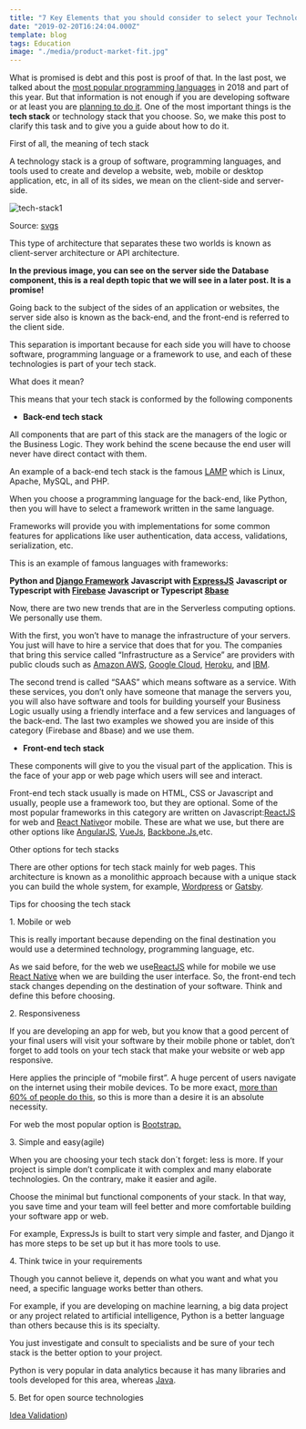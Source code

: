 ```yaml
---
title: "7 Key Elements that you should consider to select your Technology Stack"
date: "2019-02-20T16:24:04.000Z"
template: blog
tags: Education
image: "./media/product-market-fit.jpg"
---
```


What is promised is debt and this post is proof of that. In the last post, we talked about the [most popular programming languages](https://cobuildlab.com/blog/most-popular-programming-language/) in 2018 and part of this year. But that information is not enough if you are developing software or at least you are [planning to do it](https://cobuildlab.com/blog/planning-a-software-project/). One of the most important things is the **tech stack** or technology stack that you choose. So, we make this post to clarify this task and to give you a guide about how to do it.


<title-2>First of all, the meaning of tech stack</title-2>

A technology stack is a group of software, programming languages, and tools used to create and develop a website, web, mobile or desktop application, etc, in all of its sides, we mean on the client-side and server-side.

![tech-stack1](.media/tech-stack1.jpg)

Source: [svgs](https://svsg.co/how-to-choose-your-tech-stack/)

This type of architecture that separates these two worlds is known as client-server architecture or API architecture.

**In the previous image, you can see on the server side the Database component, this is a real depth topic that we will see in a later post. It is a promise!**

Going back to the subject of the sides of an application or websites, the server side also is known as the back-end, and the front-end is referred to the client side. 

This separation is important because for each side you will have to choose software,  programming language or a framework to use, and each of these technologies is part of your tech stack. 

What does it mean?

<title-3>This means that your tech stack is conformed by the following components</title-3>

* **Back-end tech stack**

All components that are part of this stack are the managers of the logic or the Business Logic. They work behind the scene because the end user will never have direct contact with them. 

An example of a back-end tech stack is the famous [LAMP](https://bitnami.com/stack/lamp/installer) which is Linux, Apache, MySQL, and PHP. 

When you choose a programming language for the back-end, like Python, then you will have to select a framework written in the same language. 

Frameworks will provide you with implementations for some common features for applications like user authentication, data access, validations, serialization, etc. 

This is an example of famous languages with frameworks:

**Python and [Django Framework](https://www.djangoproject.com/)**
**Javascript with [ExpressJS](https://expressjs.com/)**
**Javascript or Typescript with [Firebase](https://firebase.google.com/?gclid=EAIaIQobChMI75zRlIDI4AIVxEOGCh344AFaEAAYASAAEgLdCvD_BwE)**
**Javascript or Typescript [8base](https://www.8base.com/)**

Now, there are two new trends that are in the Serverless computing options. We personally use them. 

With the first, you won’t have to manage the infrastructure of your servers. You just will have to hire a service that does that for you. The companies that bring this service called “Infrastructure as a Service” are providers with public clouds such as [Amazon AWS](https://aws.amazon.com/?nc1=f_ls), [Google Cloud](https://cloud.google.com/gcp/?hl=es&utm_source=google&utm_medium=cpc&utm_campaign=latam-LATAMsp-all-es-dr-skws-all-all-trial-p-latam-1003997-LUAC0000385&utm_content=text-ad-none-any-DEV_c-CRE_257142192891-ADGP_SKWS%20%7C%20PHR%20~%20Cloud-KWID_43700030076822949-kwd-171201442-userloc_1028573&utm_term=KW_cloud-ST_cloud&gclid=EAIaIQobChMIuc7I1IDI4AIVA0GGCh14QgqyEAAYASAAEgI03_D_BwE&gclsrc=aw.ds), [Heroku](https://www.heroku.com/), and [IBM](https://www.ibm.com/ve-es/?ar=1).

The second trend is called “SAAS” which means software as a service. With these services, you don’t only have someone that manage the servers you, you will also have software and tools for building yourself your Business Logic usually using a friendly interface and a few services and languages of the back-end. The last two examples we showed you are inside of this category (Firebase and 8base) and we use them.

* **Front-end tech stack**

These components will give to you the visual part of the application. This is the face of your app or web page which users will see and interact. 

Front-end tech stack usually is made on HTML, CSS or Javascript and usually, people use a framework too, but they are optional. Some of the most popular frameworks in this category are written on Javascript:[ReactJS](https://reactjs.org/) for web and [React Native](https://react-native.shop/elements?gclid=EAIaIQobChMIpNra4oq-4AIVRkCGCh3gTwLqEAAYASAAEgJW-_D_BwE)or mobile. These are what we use, but there are other options like [AngularJS](https://react-native.shop/elements?gclid=EAIaIQobChMIpNra4oq-4AIVRkCGCh3gTwLqEAAYASAAEgJW-_D_BwE), [VueJs](https://vuejs.org/), [Backbone.Js](https://backbonejs.org/),etc.

<title-3>Other options for tech stacks</title-3>

There are other options for tech stack mainly for web pages. This architecture is known as a monolithic approach because with a unique stack you can build the whole system, for example, [Wordpress](https://wordpress.com/create/?currency=USD&utm_source=adwords&utm_medium=cpc&keyword=wordpress&creative=263010903764&campaignid=655562327&adgroupid=55312602867&matchtype=e&device=c&network=g&&sgmt=gb&utm_source=adwords&utm_campaign=Google_WPcom_Search_Brand_Desktop_RoW_en&utm_medium=cpc&keyword=wordpress&creative=263010903764&campaignid=655562327&adgroupid=55312602867&matchtype=e&device=c&network=g&targetid=kwd-313411415&locationid=1028573&gclid=EAIaIQobChMI_b6tqZO-4AIVjVmGCh28twZFEAAYASAAEgLt0vD_BwE) or [Gatsby](https://www.gatsbyjs.org/).

<title-2>Tips for choosing the tech stack</title-2>

<title-3>1. Mobile or web</title-3>

This is really important because depending on the final destination you would use a determined technology, programming language, etc. 

As we said before, for the web we use[ReactJS](https://reactjs.org/) while for mobile we use [React Native](https://react-native.shop/elements?gclid=EAIaIQobChMIpNra4oq-4AIVRkCGCh3gTwLqEAAYASAAEgJW-_D_BwE) when we are building the user interface. So, the front-end tech stack changes depending on the destination of your software. Think and define this before choosing.

<title-3>2. Responsiveness</title-3>

If you are developing an app for web, but you know that a good percent of your final users will visit your software by their mobile phone or tablet, don’t forget to add tools on your tech stack that make your website or web app responsive. 

Here applies the principle of “mobile first”. A huge percent of users navigate on the internet using their mobile devices. To be more exact, [more than 60% of people do this](https://svsg.co/how-to-choose-your-tech-stack/), so this is more than a desire it is an absolute necessity. 

For web the most popular option is [Bootstrap.](https://www.ostraining.com/blog/webdesign/bootstrap-popular/)

<title-3>3. Simple and easy(agile)</title-3>

When you are choosing your tech stack don´t forget: less is more. If your project is simple don’t complicate it with complex and many elaborate technologies. On the contrary, make it easier and agile. 

Choose the minimal but functional components of your stack. In that way, you save time and your team will feel better and more comfortable building your software app or web.

For example, ExpressJs is built to start very simple and faster, and Django it has more steps to be set up but it has more tools to use.

<title-3>4. Think twice in your requirements</title-3>

Though you cannot believe it, depends on what you want and what you need, a specific language works better than others. 

For example, if you are developing on machine learning, a big data project or any project related to artificial intelligence, Python is a better language than others because this is its specialty. 

You just investigate and consult to specialists and be sure of your tech stack is the better option to your project.

Python is very popular in data analytics because it has many libraries and tools developed for this area, whereas [Java](https://www.oracle.com/technetwork/topics/newtojava/learn-141096.html).

<title-3>5. Bet for open source technologies</title-3>







[Idea Validation](https://cobuildlab.com/blog/validating-your-idea-the-first-step-to-create-your-startup/))
